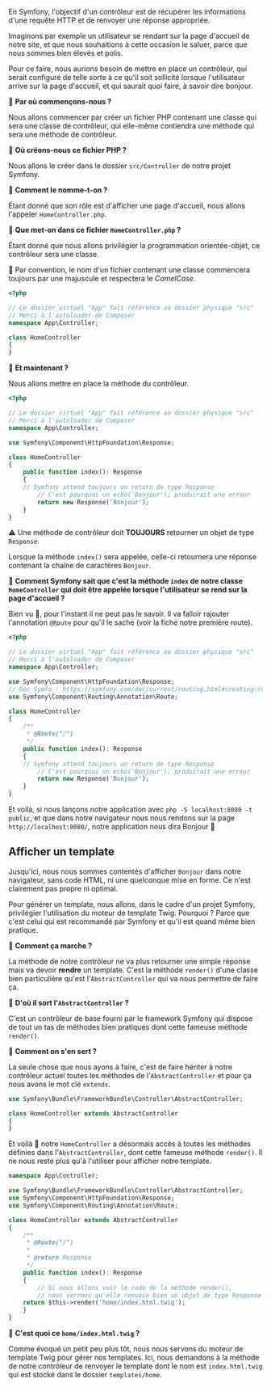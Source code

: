 En Symfony, l'objectif d'un contrôleur est de récupérer les informations d'une requête HTTP et de renvoyer une réponse appropriée.

Imaginons par exemple un utilisateur se rendant sur la page d'accueil de notre site, et que nous souhaitions à cette occasion le saluer, parce que nous sommes bien élevés et polis.

Pour ce faire, nous aurions besoin de mettre en place un contrôleur, qui serait configuré de telle sorte à ce qu'il soit sollicité lorsque l'utilisateur arrive sur la page d'accueil, et qui saurait quoi faire, à savoir dire bonjour.

💬 **Par où commençons-nous ?**

Nous allons commencer par créer un fichier PHP contenant une classe qui sera une classe de contrôleur, qui elle-même contiendra une méthode qui sera une méthode de contrôleur.

💬 **Où créons-nous ce fichier PHP ?**

Nous allons le créer dans le dossier `src/Controller` de notre projet Symfony.

💬 **Comment le nomme-t-on ?**

Étant donné que son rôle est d'afficher une page d'accueil, nous allons l'appeler `HomeController.php`.

💬 **Que met-on dans ce fichier `HomeController.php` ?**

Étant donné que nous allons privilégier la programmation orientée-objet, ce contrôleur sera une classe.

📝 Par convention, le nom d'un fichier contenant une classe commencera toujours par une majuscule et respectera le *CamelCase*.

```php
<?php

// Le dossier virtuel "App" fait référence au dossier physique "src"
// Merci à l'autoloader de Composer
namespace App\Controller;

class HomeController
{
}
```

💬 **Et maintenant ?**

Nous allons mettre en place la méthode du contrôleur.

```php
<?php

// Le dossier virtuel "App" fait référence au dossier physique "src"
// Merci à l'autoloader de Composer
namespace App\Controller;

use Symfony\Component\HttpFoundation\Response;

class HomeController
{
    public function index(): Response
    {
	// Symfony attend toujours un return de type Response
        // C'est pourquoi un echo('Bonjour'); produirait une erreur
        return new Response('Bonjour');
    }
}
```

⚠️ Une méthode de contrôleur doit **TOUJOURS** retourner un objet de type `Response`.

Lorsque la méthode `index()` sera appelée, celle-ci retournera une réponse contenant la chaîne de caractères `Bonjour`.

💬 **Comment Symfony sait que c'est la méthode `index` de notre classe `HomeController` qui doit être appelée lorsque l'utilisateur se rend sur la page d'accueil ?**

Bien vu 👀, pour l'instant il ne peut pas le savoir. Il va falloir rajouter l'annotation `@Route` pour qu'il le sache (voir la fiche notre première route).

```php
<?php

// Le dossier virtuel "App" fait référence au dossier physique "src"
// Merci à l'autoloader de Composer
namespace App\Controller;

use Symfony\Component\HttpFoundation\Response;
// Doc Symfo : https://symfony.com/doc/current/routing.html#creating-routes
use Symfony\Component\Routing\Annotation\Route;

class HomeController
{
    /**
     * @Route("/")
     */
    public function index(): Response
    {
	// Symfony attend toujours un return de type Response
        // C'est pourquoi un echo('Bonjour'); produirait une erreur
        return new Response('Bonjour');
    }
}
```

Et voilà, si nous lançons notre application avec `php -S localhost:8080 -t public`, et que dans notre navigateur nous nous rendons sur la page `http://localhost:8080/`, notre application nous dira Bonjour 👋

## Afficher un template

Jusqu'ici, nous nous sommes contentés d'afficher `Bonjour` dans notre navigateur, sans code HTML, ni une quelconque mise en forme. Ce n'est clairement pas propre ni optimal.

Pour générer un template, nous allons, dans le cadre d'un projet Symfony, privilégier l'utilisation du moteur de template Twig. Pourquoi ? Parce que c'est celui qui est recommandé par Symfony et qu'il est quand même bien pratique.

💬 **Comment ça marche ?**

La méthode de notre contrôleur ne va plus retourner une simple réponse mais va devoir **rendre** un template. C'est la méthode `render()` d'une classe bien particulière qu'est l'`AbstractController` qui va nous permettre de faire ça.

💬 **D'où il sort l'`AbstractController` ?**

C'est un contrôleur de base fourni par le framework Symfony qui dispose de tout un tas de méthodes bien pratiques dont cette fameuse méthode `render()`.


💬 **Comment on s'en sert ?**

La seule chose que nous ayons à faire, c'est de faire hériter à notre contrôleur actuel toutes les méthodes de l'`AbstractController` et pour ça nous avons le mot clé `extends`.

```php
use Symfony\Bundle\FrameworkBundle\Controller\AbstractController;

class HomeController extends AbstractController
{
}
```

Et voilà 🎉 notre `HomeController` a désormais accès à toutes les méthodes définies dans l'`AbstractController`, dont cette fameuse méthode `render()`. Il ne nous reste plus qu'à l'utiliser pour afficher notre template.

```php
namespace App\Controller;

use Symfony\Bundle\FrameworkBundle\Controller\AbstractController;
use Symfony\Component\HttpFoundation\Response;
use Symfony\Component\Routing\Annotation\Route;

class HomeController extends AbstractController
{
    /**
     * @Route("/")
     *
     * @return Response
     */
    public function index(): Response
    {
        // Si nous allons voir le code de la méthode render(),
        // nous verrons qu'elle renvoie bien un objet de type Response
	return $this->render('home/index.html.twig');
    }
}
```

💬 **C'est quoi ce `home/index.html.twig` ?**

Comme évoqué un petit peu plus tôt, nous nous servons du moteur de template Twig pour gérer nos templates. Ici, nous demandons à la méthode de notre contrôleur de renvoyer le template dont le nom est `index.html.twig` qui est stocké dans le dossier `templates/home`.
